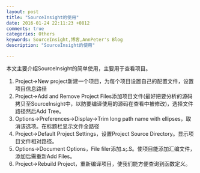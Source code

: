 ```yaml
---
layout: post
title: "SourceInsight的使用"
date: 2016-01-24 22:11:23 +0812
comments: true
categories: Others
keywords: SourceInsight,博客,AnnPeter's Blog
description: "SourceInsight的使用"

---
```


本文主要介绍SourceInsight的简单使用，主要用于查看项目。
<!-- more -->

1. Project->New project新建一个项目，为每个项目设置自己的配置文件，设置项目信息路径
2. Project->Add and Remove Project Files添加项目文件(最好把要分析的源码拷贝至SourceInsight中，以防要编译使用的源码在查看中被修改)，选择文件路径然后Add Tree。
3. Options->Preferences->Display->Trim long path name with ellipses，取消该选项。在标题栏显示文件全路径
4. Project->Default Project Settings，设置Project Source Directory。显示项目文件相对路径。
5. Options->Document Options，File filer添加.s;.S。使项目能添加汇编文件，添加后需重新Add Files。
6. Project->Rebuild Project，重新编译项目，使我们能方便查询到函数定义。